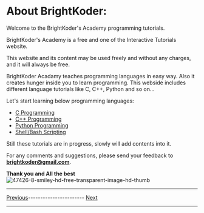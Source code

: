 # About BrightKoder:
Welcome to the BrightKoder's Academy programming tutorials.

BrightKoder's Academy is a free and one of the Interactive Tutorials website.

This website and its content may be used freely and without any charges, and it will always be free.

BrightKoder Acadamy teaches programming languages in easy way. Also it creates hunger inside you to learn programming. This webside includes different language tutorials like C, C++, Python and so on...

Let's start learning below programming languages:

* [C Programming](./C_Programming.md)
* [C++ Programming](./C_Programming.md)
* [Python Programming](./C_Programming.md)
* [Shell/Bash Scripting](./C_Programming.md)

Still these tutorials are in progress, slowly will add contents into it.

For any comments and suggestions, please send your feedback to **brightkoder@gmail.com**.

**Thank you and All the best** ![47426-8-smiley-hd-free-transparent-image-hd-thumb](https://user-images.githubusercontent.com/83718460/185386883-5c268dfe-cd88-432a-bad9-63a0ff9c85ae.png)

---
[Previous](./index.md)-----------------------                                                                            [Next](./C_Programming/introduction.md)

---
